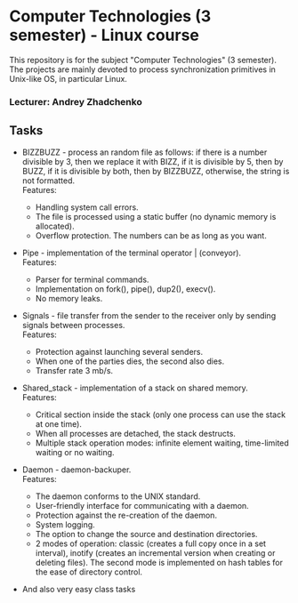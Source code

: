 # Computer Technologies (3 semester) - Linux course
This repository is for the subject "Computer Technologies" (3 semester). The projects are mainly devoted to process synchronization primitives in Unix-like OS, in particular Linux. 

### Lecturer: Andrey Zhadchenko

## Tasks
* BIZZBUZZ - process an random file as follows: if there is a number divisible by 3, then we replace it with BIZZ, if it is divisible by 5, then by BUZZ, if it is divisible by both, then by BIZZBUZZ, otherwise, the string is not formatted. <br/>
Features:
    * Handling system сall errors.
    * The file is processed using a static buffer (no dynamic memory is allocated).
    * Overflow protection. The numbers can be as long as you want.

* Pipe - implementation of the terminal operator | (conveyor). <br/>
Features:
    * Parser for terminal commands.
    * Implementation on fork(), pipe(), dup2(), execv().
    * No memory leaks.
* Signals - file transfer from the sender to the receiver only by sending signals between processes. <br/>
Features:
    * Protection against launching several senders.
    * When one of the parties dies, the second also dies.
    * Transfer rate 3 mb/s.

* Shared_stack - implementation of a stack on shared memory. <br/>
Features:
    * Critical section inside the stack (only one process can use the stack at one time).
    * When all processes are detached, the stack destructs.
    * Multiple stack operation modes: infinite element waiting, time-limited waiting or no waiting.

* Daemon - daemon-backuper. <br/>
Features: 
    * The daemon conforms to the UNIX standard.
    * User-friendly interface for communicating with a daemon.
    * Protection against the re-creation of the daemon.
    * System logging.
    * The option to change the source and destination directories.
    * 2 modes of operation: classic (creates a full copy once in a set interval), inotify (creates an incremental version when creating or deleting files). The second mode is implemented on hash tables for the ease of directory control.

* And also very easy class tasks